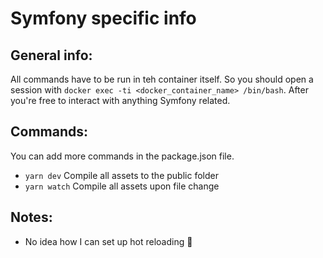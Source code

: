 # Symfony specific info

## General info:
All commands have to be run in teh container itself. So you should open a session with `docker exec -ti <docker_container_name> /bin/bash`.
After you're free to interact with anything Symfony related.

## Commands:
You can add more commands in the package.json file.
- `yarn dev` Compile all assets to the public folder
- `yarn watch` Compile all assets upon file change

## Notes:
- No idea how I can set up hot reloading :shrug: